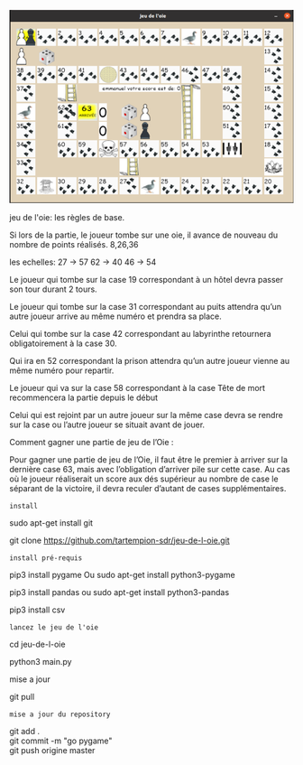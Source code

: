 ![alt tag](https://github.com/tartempion-sdr/jeu-de-l-oie/blob/master/assets/capture-decran-de-2023-03-08-00-26-29.png)


jeu de l'oie: les règles de base.

Si lors de la partie, le joueur tombe sur une oie, il avance de nouveau du nombre de points réalisés. 8,26,36



les echelles:   27 -> 57
                62 -> 40 
                46 -> 54

Le joueur qui tombe sur la case 19 correspondant à un hôtel devra passer son tour durant 2 tours.


Le joueur qui tombe sur la case 31 correspondant au puits attendra qu’un autre joueur arrive au même numéro et prendra sa place.


Celui qui tombe sur la case 42 correspondant au labyrinthe retournera obligatoirement à la case 30.


Qui ira en 52 correspondant la prison attendra qu’un autre joueur vienne au même numéro pour repartir.


Le joueur qui va sur la case 58 correspondant à la case Tête de mort recommencera la partie depuis le début


Celui qui est rejoint par un autre joueur sur la même case devra se rendre sur la case ou l’autre joueur se situait avant de jouer.

Comment gagner une partie de jeu de l’Oie :

Pour gagner une partie de jeu de l’Oie, il faut être le premier à arriver sur la dernière case 63, mais avec l’obligation d’arriver pile sur cette case. Au cas où le joueur réaliserait un score aux dés supérieur au nombre de case le séparant de la victoire, il devra reculer d’autant de cases supplémentaires.

    install

sudo apt-get install git

git clone https://github.com/tartempion-sdr/jeu-de-l-oie.git

    install pré-requis

pip3 install pygame
Ou
sudo apt-get install python3-pygame

pip3 install pandas
ou 
sudo apt-get install python3-pandas

pip3 install csv



    lancez le jeu de l'oie

cd jeu-de-l-oie

python3 main.py

   mise a jour

git pull

    mise a jour du repository

git add .  
git commit -m "go pygame"   
git push origine master  